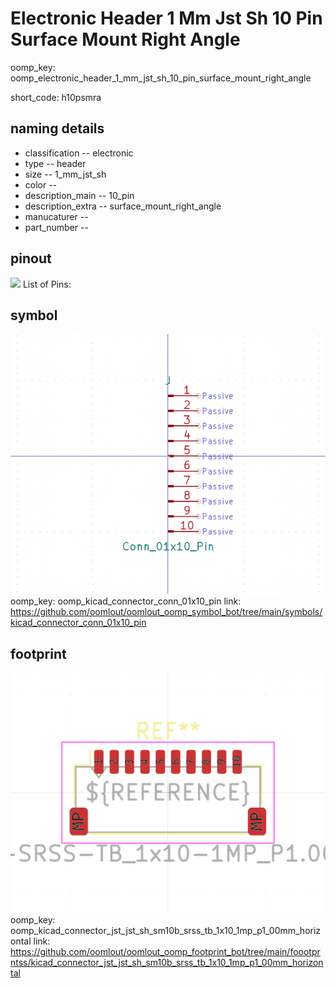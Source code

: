 # Electronic Header 1 Mm Jst Sh 10 Pin Surface Mount Right Angle
oomp_key: oomp_electronic_header_1_mm_jst_sh_10_pin_surface_mount_right_angle  

short_code: h10psmra
## naming details
* classification -- electronic
* type -- header
* size -- 1_mm_jst_sh
* color -- 
* description_main -- 10_pin
* description_extra -- surface_mount_right_angle
* manucaturer -- 
* part_number -- 
## pinout
![](working_pinout_600.png)
List of Pins:

## symbol

![](symbol/0/working/working_600.png)
oomp_key: oomp_kicad_connector_conn_01x10_pin
link: https://github.com/oomlout/oomlout_oomp_symbol_bot/tree/main/symbols/kicad_connector_conn_01x10_pin


## footprint

![](footprint/0/working/working_600.png)
oomp_key: oomp_kicad_connector_jst_jst_sh_sm10b_srss_tb_1x10_1mp_p1_00mm_horizontal
link: https://github.com/oomlout/oomlout_oomp_footprint_bot/tree/main/foootprntss/kicad_connector_jst_jst_sh_sm10b_srss_tb_1x10_1mp_p1_00mm_horizontal
